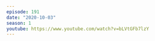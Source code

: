 ```yaml
---
episode: 191
date: "2020-10-03"
season: 1
youtube: https://www.youtube.com/watch?v=bLVtGFb7lzY
---
```

